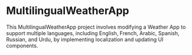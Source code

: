 # MultilingualWeatherApp
This MultilingualWeatherApp project involves modifying a Weather App to support multiple languages, including English, French, Arabic, Spanish, Russian, and Urdu, by implementing localization and updating UI components.
